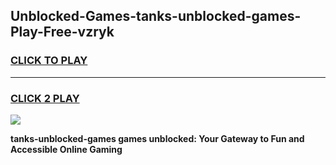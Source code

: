 
## Unblocked-Games-tanks-unblocked-games-Play-Free-vzryk
<h3>
<a href="https://premium76.site?title=tanks-unblocked-games&ref=23A">CLICK TO PLAY</a></h3>
<hr>

<h3>
<a href="https://premium76.site?title=tanks-unblocked-games&ref=23A">CLICK 2 PLAY</a>
  
</h3>

<a href="https://premium76.site?title=tanks-unblocked-games&ref=23A"><img src="https://clearcache.store/games.png"></a>


**tanks-unblocked-games games unblocked: Your Gateway to Fun and Accessible Online Gaming**
